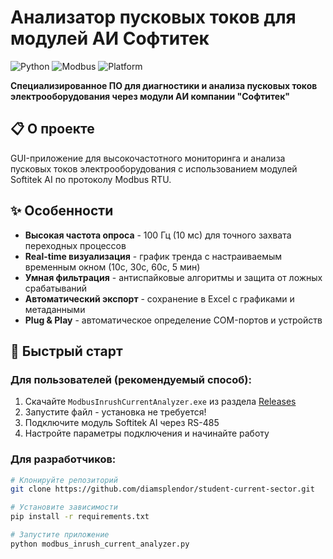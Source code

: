# Анализатор пусковых токов для модулей АИ Софтитек

![Python](https://img.shields.io/badge/Python-3.6+-blue.svg)
![Modbus](https://img.shields.io/badge/Modbus-RTU-green.svg)
![Platform](https://img.shields.io/badge/Platform-Windows-lightgrey.svg)

**Специализированное ПО для диагностики и анализа пусковых токов электрооборудования через модули АИ компании "Софтитек"**

## 📋 О проекте

GUI-приложение для высокочастотного мониторинга и анализа пусковых токов электрооборудования с использованием модулей Softitek AI по протоколу Modbus RTU.

## ✨ Особенности

- **Высокая частота опроса** - 100 Гц (10 мс) для точного захвата переходных процессов
- **Real-time визуализация** - график тренда с настраиваемым временным окном (10с, 30с, 60с, 5 мин)
- **Умная фильтрация** - антиспайковые алгоритмы и защита от ложных срабатываний
- **Автоматический экспорт** - сохранение в Excel с графиками и метаданными
- **Plug & Play** - автоматическое определение COM-портов и устройств

## 🚀 Быстрый старт

### Для пользователей (рекомендуемый способ):
1. Скачайте `ModbusInrushCurrentAnalyzer.exe` из раздела [Releases](https://github.com/diamsplendor/student-current-sector/releases)
2. Запустите файл - установка не требуется!
3. Подключите модуль Softitek AI через RS-485
4. Настройте параметры подключения и начинайте работу

### Для разработчиков:
```bash
# Клонируйте репозиторий
git clone https://github.com/diamsplendor/student-current-sector.git

# Установите зависимости
pip install -r requirements.txt

# Запустите приложение
python modbus_inrush_current_analyzer.py